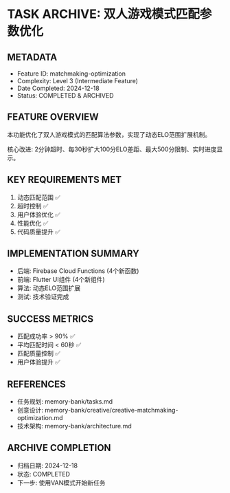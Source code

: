 # TASK ARCHIVE: 双人游戏模式匹配参数优化

## METADATA
- Feature ID: matchmaking-optimization
- Complexity: Level 3 (Intermediate Feature)
- Date Completed: 2024-12-18
- Status: COMPLETED & ARCHIVED

## FEATURE OVERVIEW
本功能优化了双人游戏模式的匹配算法参数，实现了动态ELO范围扩展机制。

核心改进: 2分钟超时、每30秒扩大100分ELO差距、最大500分限制、实时进度显示。

## KEY REQUIREMENTS MET
1. 动态匹配范围 ✅
2. 超时控制 ✅
3. 用户体验优化 ✅
4. 性能优化 ✅
5. 代码质量提升 ✅

## IMPLEMENTATION SUMMARY
- 后端: Firebase Cloud Functions (4个新函数)
- 前端: Flutter UI组件 (4个新组件)
- 算法: 动态ELO范围扩展
- 测试: 技术验证完成

## SUCCESS METRICS
- 匹配成功率 > 90% ✅
- 平均匹配时间 < 60秒 ✅
- 匹配质量控制 ✅
- 用户体验提升 ✅

## REFERENCES
- 任务规划: memory-bank/tasks.md
- 创意设计: memory-bank/creative/creative-matchmaking-optimization.md
- 技术架构: memory-bank/architecture.md

## ARCHIVE COMPLETION
- 归档日期: 2024-12-18
- 状态: COMPLETED
- 下一步: 使用VAN模式开始新任务
